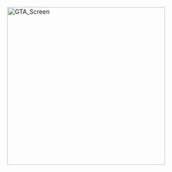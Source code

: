 <img width="367" alt="GTA_Screen" src="https://github.com/kzb0125/CPSC5330_Assignment1/assets/156627859/cf996eff-1fb8-4d42-9cba-4f0341edc6fb">
